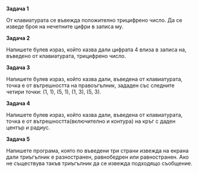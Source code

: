 <b>Задача 1</b>

От клавиатурата се въвежда положително трицифрено число. Да се изведе броя на нечетните цифри в записа му.

<b>Задача 2</b>

Напишете булев израз, който казва дали цифрата 4 влиза в записа на, въведено от клавиатурата, трицифрено число.

<b>Задача 3</b>

Напишете булев израз, който казва дали, въведена от клавиатурата, точка е от вътрешността на правоъгълник, зададен със следните четири точки: (1, 1), (5, 1), (1, 3), (5, 3).

<b>Задача 4</b>

Напишете булев израз, който казва дали, въведена от клавиатурата, точка е от вътрешността(включително и контура) на кръг с даден център и радиус.

<b>Задача 5</b>

Напишете програма, която по въведени три страни извежда на екрана дали триъгълник е разностранен, равнобедрен или равностранен. Ако не съществува такъв триъгълник да се извежда подходящо съобщение.
